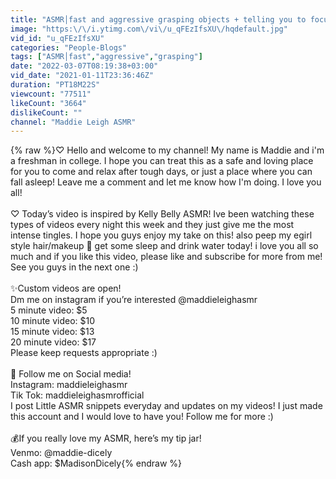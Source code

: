 ```yaml
---
title: "ASMR│fast and aggressive grasping objects + telling you to focusing 🤜🏻👁"
image: "https:\/\/i.ytimg.com\/vi\/u_qFEzIfsXU\/hqdefault.jpg"
vid_id: "u_qFEzIfsXU"
categories: "People-Blogs"
tags: ["ASMR│fast","aggressive","grasping"]
date: "2022-03-07T08:19:38+03:00"
vid_date: "2021-01-11T23:36:46Z"
duration: "PT18M22S"
viewcount: "77511"
likeCount: "3664"
dislikeCount: ""
channel: "Maddie Leigh ASMR"
---
```

{% raw %}♡ Hello and welcome to my channel! My name is Maddie and i'm a freshman in college. I hope you can treat this as a safe and loving place for you to come and relax after tough days, or just a place where you can fall asleep! Leave me a comment and let me know how I'm doing. I love you all!<br /><br />♡ Today’s video is inspired by Kelly Belly ASMR! Ive been watching these types of videos every night this week and they just give me the most intense tingles. I hope you guys enjoy my take on this! also peep my egirl style hair/makeup 👀 get some sleep and drink water today! i love you all so much and if you like this video, please like and subscribe for more from me! See you guys in the next one :)<br /><br />✨Custom videos are open!<br />Dm me on instagram if you’re interested @maddieleighasmr<br />5 minute video: $5<br />10 minute video: $10<br />15 minute video: $13<br />20 minute video: $17<br />Please keep requests appropriate :)<br /><br />💬 Follow me on Social media! <br />Instagram: maddieleighasmr <br />Tik Tok: maddieleighasmrofficial <br />I post Little ASMR snippets everyday and updates on my videos! I just made this account and I would love to have you! Follow me for more :)<br /><br />💰If you really love my ASMR, here’s my tip jar!<br />Venmo: @maddie-dicely <br />Cash app: $MadisonDicely{% endraw %}
